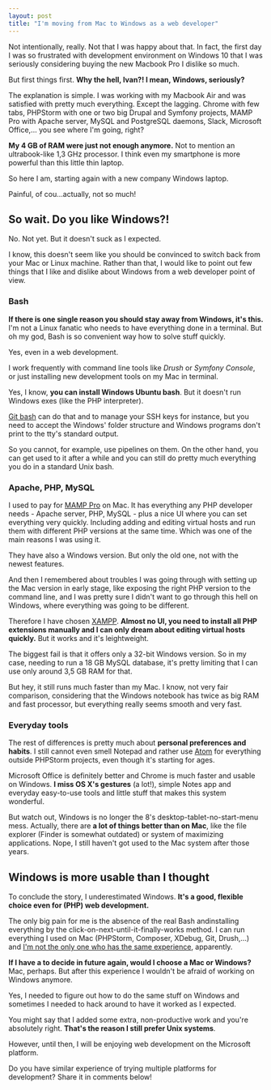 ```yaml
---
layout: post
title: "I'm moving from Mac to Windows as a web developer"
---
```


Not intentionally, really. Not that I was happy about that. In fact, the first day I was so frustrated with development environment on Windows 10 that I was seriously considering buying the new Macbook Pro I dislike so much.

But first things first. **Why the hell, Ivan?! I mean, Windows, seriously?**

The explanation is simple. I was working with my Macbook Air and was satisfied with pretty much everything. Except the lagging. Chrome with few tabs, PHPStorm with one or two big Drupal and Symfony projects, MAMP Pro with Apache server, MySQL and PostgreSQL daemons, Slack, Microsoft Office,... you see where I'm going, right?

**My 4 GB of RAM were just not enough anymore.** Not to mention an ultrabook-like 1,3 GHz processor. I think even my smartphone is more powerful than this little thin laptop.

So here I am, starting again with a new company Windows laptop.

Painful, of cou...actually, not so much!

## So wait. Do you like Windows?!

No. Not yet. But it doesn't suck as I expected.

I know, this doesn't seem like you should be convinced to switch back from your Mac or Linux machine. Rather than that, I would like to point out few things that I like and dislike about Windows from a web developer point of view.

### Bash

**If there is one single reason you should stay away from Windows, it's this.** I'm not a Linux fanatic who needs to have everything done in a terminal. But oh my god, Bash is so convenient way how to solve stuff quickly.

Yes, even in a web development.

I work frequently with command line tools like _Drush_ or _Symfony Console_, or just installing new development tools on my Mac in terminal.

Yes, I know, **you can install Windows Ubuntu bash**. But it doesn't run Windows exes (like the PHP interpreter).

[Git bash](https://git-scm.com/downloads) can do that and to manage your SSH keys for instance, but you need to accept the Windows' folder structure and Windows programs don't print to the tty's standard output.

So you cannot, for example, use pipelines on them. On the other hand, you can get used to it after a while and you can still do pretty much everything you do in a standard Unix bash.

### Apache, PHP, MySQL

I used to pay for [MAMP Pro](https://www.mamp.info/en/mamp-pro/) on Mac. It has everything any PHP developer needs - Apache server, PHP, MySQL - plus a nice UI where you can set everything very quickly. Including adding and editing virtual hosts and run them with different PHP versions at the same time. Which was one of the main reasons I was using it.

They have also a Windows version. But only the old one, not with the newest features.

And then I remembered about troubles I was going through with setting up the Mac version in early stage, like exposing the right PHP version to the command line, and I was pretty sure I didn't want to go through this hell on Windows, where everything was going to be different.

Therefore I have chosen [XAMPP](https://www.apachefriends.org/index.html). **Almost no UI, you need to install all PHP extensions manually and I can only dream about editing virtual hosts quickly.** But it works and it's leightweight.

The biggest fail is that it offers only a 32-bit Windows version. So in my case, needing to run a 18 GB MySQL database, it's pretty limiting that I can use only around 3,5 GB RAM for that.

But hey, it still runs much faster than my Mac. I know, not very fair comparison, considering that the Windows notebook has twice as big RAM and fast processor, but everything really seems smooth and very fast.

### Everyday tools

The rest of differences is pretty much about **personal preferences and habits**. I still cannot even smell Notepad and rather use [Atom](https://atom.io/) for everything outside PHPStorm projects, even though it's starting for ages.

Microsoft Office is definitely better and Chrome is much faster and usable on Windows. **I miss OS X's gestures** (a lot!), simple Notes app and everyday easy-to-use tools and little stuff that makes this system wonderful.

But watch out, Windows is no longer the 8's desktop-tablet-no-start-menu mess. Actually, there are **a lot of things better than on Mac**, like the file explorer (Finder is somewhat outdated) or system of maximizing applications. Nope, I still haven't got used to the Mac system after those years.

## Windows is more usable than I thought

To conclude the story, I underestimated Windows. **It's a good, flexible choice even for (PHP) web development.**

The only big pain for me is the absence of the real Bash andinstalling everything by the click-on-next-until-it-finally-works method. I can run everything I used on Mac (PHPStorm, Composer, XDebug, Git, Drush,...) and [I'm not the only one who has the same experience](http://www.newmediacampaigns.com/blog/woah-i-switched-to-windows-and-its-awesome-for-php-development), apparently.

**If I have a to decide in future again, would I choose a Mac or Windows?** Mac, perhaps. But after this experience I wouldn't be afraid of working on Windows anymore.

Yes, I needed to figure out how to do the same stuff on Windows and sometimes I needed to hack around to have it worked as I expected.

You might say that I added some extra, non-productive work and you're absolutely right. **That's the reason I still prefer Unix systems**.

However, until then, I will be enjoying web development on the Microsoft platform.

Do you have similar experience of trying multiple platforms for development? Share it in comments below!